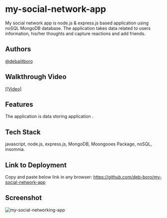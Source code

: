 # my-social-network-app

My social network app is node.js & express.js based application using noSQL MongoDB database. The application takes data related to users information, his/her thoughts and capture reactions and add friends.

## Authors

[@debajitboro](https://www.github.com/deb-boro)

## Walkthrough Video

[![Video]](https://user-images.githubusercontent.com/100662344/188771215-35a98834-cbbc-40f8-a0f5-6263d861a411.mp4)

## Features

The application is data storing application .

## Tech Stack

javascript, node.js, express.js, MongoDB, Moongooes Package, noSQL, insomnia.

## Link to Deployment

Copy and paste below link in any browser:
https://github.com/deb-boro/my-social-network-app

## Screenshot

![my-social-networking-app](https://user-images.githubusercontent.com/100662344/188770185-13ffbd76-723d-4507-a92f-a3c4953406c9.png)
